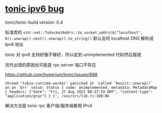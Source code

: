 # [tonic ipv6 bug](/2021/08/tonic_ipv6_bug.md)

tonic/tonic-build version: 0.4

标准库的 `std::net::ToSocketAddrs::to_socket_addrs(&("localhost", 0)).unwrap().next().unwrap().to_string()` 默认会将 localhost DNS 解析成 Ipv6 地址

tonic 对 ipv6 支持好像不够好，所以走到 unimplemented 代码然后报错

另外出错的原因也可能是 rpc server 端口不存在

<https://github.com/hyperium/tonic/issues/688>

```
thread 'tokio-runtime-worker' panicked at 'called `Result::unwrap()` on an `Err` value: Status { code: Unimplemented, metadata: MetadataMap { headers: {"date": "Fri, 27 Aug 2021 08:37:19 GMT", "content-type": "application/grpc"} } }', /xxx/src/lib.rs:198:86
```

解决方法是 tonic rpc 客户端/服务端都用 IPv4
